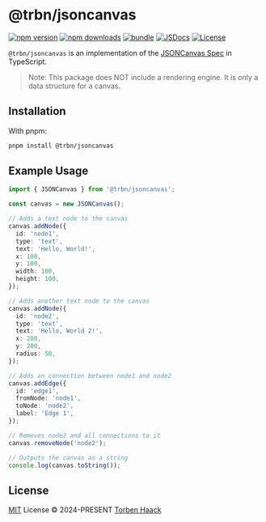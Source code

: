 # @trbn/jsoncanvas

[![npm version][npm-version-src]][npm-version-href]
[![npm downloads][npm-downloads-src]][npm-downloads-href]
[![bundle][bundle-src]][bundle-href]
[![JSDocs][jsdocs-src]][jsdocs-href]
[![License][license-src]][license-href]

`@trbn/jsoncanvas` is an implementation of the [JSONCanvas Spec](https://jsoncanvas.org/spec/1.0/) in TypeScript.

> Note: This package does NOT include a rendering engine. It is only a data structure for a canvas.

## Installation

With pnpm:

```bash
pnpm install @trbn/jsoncanvas
```


## Example Usage

```typescript
import { JSONCanvas } from '@trbn/jsoncanvas';

const canvas = new JSONCanvas();

// Adds a text node to the canvas
canvas.addNode({
  id: 'node1',
  type: 'text',
  text: 'Hello, World!',
  x: 100,
  y: 100,
  width: 100,
  height: 100,
});

// Adds another text node to the canvas
canvas.addNode({
  id: 'node2',
  type: 'text',
  text: 'Hello, World 2!',
  x: 200,
  y: 200,
  radius: 50,
});

// Adds an connection between node1 and node2
canvas.addEdge({
  id: 'edge1',
  fromNode: 'node1',
  toNode: 'node2',
  label: 'Edge 1',
});

// Removes node2 and all connections to it
canvas.removeNode('node2');

// Outputs the canvas as a string
console.log(canvas.toString());
```

## License

[MIT](./LICENSE) License © 2024-PRESENT [Torben Haack](https://github.com/haackt)

<!-- Badges -->

[npm-version-src]: https://img.shields.io/npm/v/@trbn/jsoncanvas?style=flat&colorA=080f12&colorB=1fa669
[npm-version-href]: https://npmjs.com/package/@trbn/jsoncanvas
[npm-downloads-src]: https://img.shields.io/npm/dm/@trbn/jsoncanvas?style=flat&colorA=080f12&colorB=1fa669
[npm-downloads-href]: https://npmjs.com/package/@trbn/jsoncanvas
[bundle-src]: https://img.shields.io/bundlephobia/minzip/@trbn/jsoncanvas?style=flat&colorA=080f12&colorB=1fa669&label=minzip
[bundle-href]: https://bundlephobia.com/result?p=@trbn/jsoncanvas
[license-src]: https://img.shields.io/github/license/haackt/@trbn/jsoncanvas.svg?style=flat&colorA=080f12&colorB=1fa669
[license-href]: https://github.com/haackt/@trbn/jsoncanvas/blob/main/LICENSE
[jsdocs-src]: https://img.shields.io/badge/@trbn/jsoncanvas-080f12?style=flat&colorA=080f12&colorB=1fa669
[jsdocs-href]: https://www.jsdocs.io/package/@trbn/jsoncanvas
